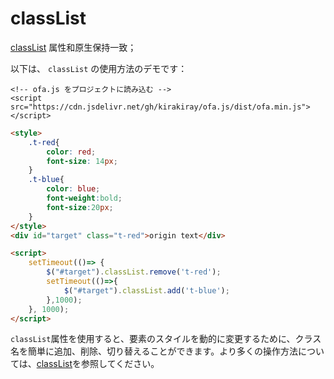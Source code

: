 # classList

[classList](https://developer.mozilla.org/en-US/docs/Web/API/Element/classList) 属性和原生保持一致；

以下は、 `classList` の使用方法のデモです：

<html-viewer>

```
<!-- ofa.js をプロジェクトに読み込む -->
<script src="https://cdn.jsdelivr.net/gh/kirakiray/ofa.js/dist/ofa.min.js"></script>
```

```html
<style>
    .t-red{
        color: red;
        font-size: 14px;
    }
    .t-blue{
        color: blue;
        font-weight:bold;
        font-size:20px;
    }
</style>
<div id="target" class="t-red">origin text</div>

<script>
    setTimeout(()=> {
        $("#target").classList.remove('t-red');
        setTimeout(()=>{
            $("#target").classList.add('t-blue');
        },1000);
    }, 1000);
</script>
```

</html-viewer>

`classList`属性を使用すると、要素のスタイルを動的に変更するために、クラス名を簡単に追加、削除、切り替えることができます。より多くの操作方法については、[classList](https://developer.mozilla.org/en-US/docs/Web/API/Element/classList)を参照してください。